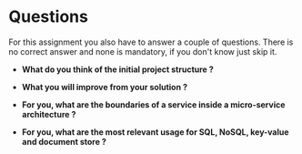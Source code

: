 # Questions

For this assignment you also have to answer a couple of questions.
There is no correct answer and none is mandatory, if you don't know just skip it.

 - **What do you think of the initial project structure ?**



 - **What you will improve from your solution ?**



 - **For you, what are the boundaries of a service inside a micro-service architecture ?**



 - **For you, what are the most relevant usage for SQL, NoSQL, key-value and document store ?**


